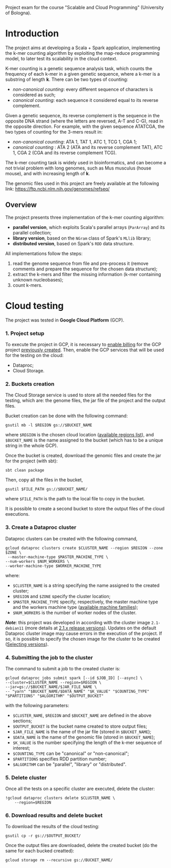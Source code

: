 Project exam for the course "Scalable and Cloud Programming" (University of Bologna).

# Introduction
The project aims at developing a Scala + Spark application, implementing the k-mer counting algorithm by exploiting the map-reduce programming model, to later test its scalability in the cloud context.

K-mer counting is a genetic sequence analysis task, which counts the frequency of each k-mer in a given genetic sequence, where a k-mer is a substring of length **k**. There can be two types of counting:
*    *non-canonical counting*: every different sequence of characters is considered as such;
*    *canonical counting*: each sequence it considered equal to its reverse complement.

Given a genetic sequence, its reverse complement is the sequence in the opposite DNA strand (where the letters are reversed, A-T and C-G), read in the opposite direction. For example, with the given sequence ATATCGA, the two types of counting for the 3-mers result in:
*    _non-canonical counting_: ATA 1, TAT 1, ATC 1, TCG 1, CGA 1;
*   _canonical counting_ : ATA 2 (ATA and its reverse complement TAT), ATC 1, CGA 2 (CGA and its reverse complement TCG).

The k-mer counting task is widely used in bioinformatics, and can become a not trivial problem with long genomes, such as Mus musculus (house mouse), and with increasing length of **k**.

The genomic files used in this project are freely available at the following link: https://ftp.ncbi.nlm.nih.gov/genomes/refseq/

## Overview
The project presents three implementation of the k-mer counting algorithm:
*    **parallel version**, which exploits Scala's parallel arrays (`ParArray`) and its parallel collection;
*    **library version**, based on the `NGram` class of Spark's `MLlib` library;
*    **distributed version**,  based on Spark's `RDD` data structure.

All implementations follow the steps:
1. read the genome sequence from file and pre-process it (remove comments and prepare the sequence for the chosen data structure);
2. extract the k-mers and filter the missing information (k-mer containing unknown nucleobases);
3. count k-mers.

# Cloud testing
The project was tested in **Google Cloud Platform** (GCP).
### 1. Project setup
To execute the project in GCP, it is necessary to [enable billing](https://cloud.google.com/billing/docs/how-to/modify-project?hl=en) for the GCP project [previously created](https://cloud.google.com/resource-manager/docs/creating-managing-projects?hl=en). 
Then, enable the GCP services that will be used for the testing on the cloud:
*    Dataproc;
*    Cloud Storage.

### 2. Buckets creation
The Cloud Storage service is used to store all the needed files for the testing, which are: the genome files, the jar file of the project and the output files.

Bucket creation can be done with the following command:
```
gsutil mb -l $REGION gs://$BUCKET_NAME
```
where `$REGION` is the chosen cloud location ([available regions list](https://cloud.google.com/about/locations)), and `$BUCKET_NAME` is the name assigned to the bucket (which has to be a unique string in the whole GCP).

Once the bucket is created, download the genomic files and create the jar for the project (with sbt):
```
sbt clean package
```

Then, copy all the files in the bucket,
```
gsutil $FILE_PATH gs://$BUCKET_NAME/
```
where `$FILE_PATH` is the path to the local file to copy in the bucket.

It is possible to create a second bucket to store the output files of the cloud executions.

### 3. Create a Dataproc cluster
Dataproc clusters can be created with the following command,

```
gcloud dataproc clusters create $CLUSTER_NAME --region $REGION --zone $ZONE \
 --master-machine-type $MASTER_MACHINE_TYPE \
--num-workers $NUM_WORKERS \
--worker-machine-type $WORKER_MACHINE_TYPE
```

where:
*    `$CLUSTER_NAME` is a string specifying the name assigned to the created cluster;
*    `$REGION` and `$ZONE` specify the cluster location;
*    `$MASTER_MACHINE_TYPE` specify, respectively, the master machine type and the workers machine type ([available machine families](https://cloud.google.com/compute/docs/machine-resource));
*    `$NUM_WORKERS` is the number of worker nodes of the cluster.



_**Note**_: this project was developed in according with the cluster image `2.1-debian11` (more details at [2.1.x release versions](https://cloud.google.com/dataproc/docs/concepts/versioning/dataproc-release-2.1?hl=en)). Updates on the default Dataproc cluster image may cause errors in the execution of the project. If so, it is possible to specify the chosen image for the cluster to be created ([Selecting versions](https://cloud.google.com/dataproc/docs/concepts/versioning/overview#selecting_versions)).


### 4. Submitting the job to the cluster
The command to submit a job to the created cluster is:
```
gcloud dataproc jobs submit spark [--id $JOB_ID] [--async] \
--cluster=$CLUSTER_NAME --region=$REGION \
--jar=gs://$BUCKET_NAME/$JAR_FILE_NAME \
-- "yarn" "$BUCKET_NAME/$DATA_NAME" "$K_VALUE" "$COUNTING_TYPE" "$PARTITIONS" "$ALGORITHM" "$OUTPUT_BUCKET"
```
with the following parameters:
*    `$CLUSTER_NAME`, `$REGION` and `$BUCKET_NAME` are defined in the above sections;
*    `$OUTPUT_BUCKET` is the bucket name created to store output files;
*    `$JAR_FILE_NAME` is the name of the jar file (stored in `$BUCKET_NAME`);
*    `$DATA_NAME` is the name of the genomic file (stored in `$BUCKET_NAME`);
*    `$K_VALUE` is the number specifying the length of the k-mer sequence of interest;
*    `$COUNTING_TYPE` can be "canonical" or "non-canonical";
*    `$PARTITIONS` specifies RDD partition number;
*    `$ALGORITHM` can be "parallel", "library" or "distributed".

### 5. Delete cluster
Once all the tests on a specific cluster are executed, delete the cluster:
```
!gcloud dataproc clusters delete $CLUSTER_NAME \
    --region=$REGION
```

### 6. Download results and delete bucket
To download the results of the cloud testing:
```
gsutil cp -r gs://$OUTPUT_BUCKET/
```
Once the output files are downloaded, delete the created bucket (do the same for each bucked creatted):
```
gcloud storage rm --recursive gs://BUCKET_NAME/
```
